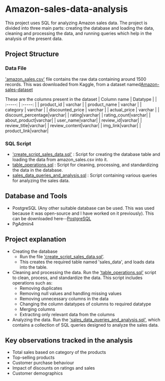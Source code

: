 # Amazon-sales-data-analysis
This project uses SQL for analyzing Amazon sales data. The project is divided into three main parts: creating the database and loading the data, cleaning and processing the data, and running queries which help in the analysis of the present data.

## Project Structure

### Data File
['amazon_sales.csv']() file contains the raw data containing around 1500 records. This was downloaded from Kaggle, from a dataset named[Amazon-sales-dataset](https://www.kaggle.com/datasets/karkavelrajaj/amazon-sales-dataset) 

These are the columns present in the dataset
| 	Column name	 | 	Datatype	 | 
| 	:-----:	 | 	:-----:	 | 
| 	product_id	| 	varchar	| 
| 	product_name	| 	varchar	| 
| 	category	| 	varchar	| 
| 	discounted_price	| 	varchar	| 
| 	actual_price	| 	varchar	|
|   discount_percentage|varchar|
|   rating|varchar|
|   rating_count|varchar|
|   about_product|varchar|
|   user_name|varchar|
|   review_id|varchar|
|   review_title|varchar|
|   review_content|varchar|
|   img_link|varchar|
|   product_link|varchar|

### SQL Script
- ['create_script_sales_data.sql']() : Script for creating the database table and loading the data from amazon_sales.csv into it.
- [table_operations.sql]() : Script for cleaning, processing, and standardizing the data in the database.
- [sales_data_queries_and_analysis.sql]() : Script containing various queries for analyzing the sales data.

## Database and Tools
- PostgreSQL (Any other suitable database can be used. This was used because it was open-source and I have worked on it previously). This can be downloaded here--[PostgreSQL](https://www.postgresql.org/download/)
- PgAdmin4

## Project explanation
- Creating the database
  - Run the file ['create_script_sales_data.sql']().
  - This creates the required table named 'sales_data', and loads data into the table.
- Cleaning and processing the data. Run the ['table_operations.sql']() script to clean, process, and standardize the data. This script includes operations such as:
    - Removing duplicates
    - Removing null values and handling missing values
    - Removing unnecessary columns in the data
    - Changing the column datatypes of columns to required datatype
    - Merging columns
    - Extracting only relevant data from the columns
- Analyzing the data. Run the ['sales_data_queries_and_analysis.sql'](), which contains a  collection of SQL queries designed to analyze the sales data.
 
## Key observations tracked in the analysis
- Total sales based on category of the products
- Top-selling products
- Customer purchase behaviour
- Impact of discounts on ratings and sales
- Customer demographics


